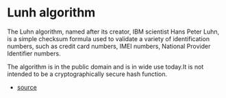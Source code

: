 # Lunh algorithm

The Luhn algorithm, named after its creator, IBM scientist Hans Peter Luhn, is a simple checksum formula used to validate a variety of identification numbers, such as credit card numbers, IMEI numbers, National Provider Identifier numbers.

The algorithm is in the public domain and is in wide use today.It is not intended to be a cryptographically secure hash function.

- [source](https://en.wikipedia.org/wiki/Luhn_algorithm)
